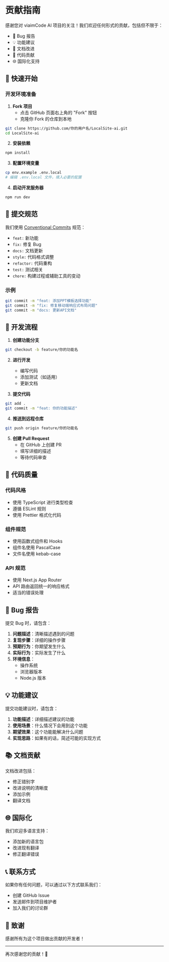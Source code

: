 # 贡献指南

感谢您对 viaimCode AI 项目的关注！我们欢迎任何形式的贡献，包括但不限于：

- 🐛 Bug 报告
- 💡 功能建议
- 📖 文档改进
- 🔧 代码贡献
- 🌐 国际化支持

## 🚀 快速开始

### 开发环境准备

1. **Fork 项目**
   - 点击 GitHub 页面右上角的 "Fork" 按钮
   - 克隆你 Fork 的仓库到本地

```bash
git clone https://github.com/你的用户名/LocalSite-ai.git
cd LocalSite-ai
```

2. **安装依赖**
```bash
npm install
```

3. **配置环境变量**
```bash
cp env.example .env.local
# 编辑 .env.local 文件，填入必要的配置
```

4. **启动开发服务器**
```bash
npm run dev
```

## 📝 提交规范

我们使用 [Conventional Commits](https://www.conventionalcommits.org/) 规范：

- `feat:` 新功能
- `fix:` 修复 Bug
- `docs:` 文档更新
- `style:` 代码格式调整
- `refactor:` 代码重构
- `test:` 测试相关
- `chore:` 构建过程或辅助工具的变动

### 示例
```bash
git commit -m "feat: 添加PPT模板选择功能"
git commit -m "fix: 修复移动端响应式布局问题"
git commit -m "docs: 更新API文档"
```

## 🔄 开发流程

1. **创建功能分支**
```bash
git checkout -b feature/你的功能名
```

2. **进行开发**
   - 编写代码
   - 添加测试（如适用）
   - 更新文档

3. **提交代码**
```bash
git add .
git commit -m "feat: 你的功能描述"
```

4. **推送到远程仓库**
```bash
git push origin feature/你的功能名
```

5. **创建 Pull Request**
   - 在 GitHub 上创建 PR
   - 填写详细的描述
   - 等待代码审查

## 🧪 代码质量

### 代码风格
- 使用 TypeScript 进行类型检查
- 遵循 ESLint 规则
- 使用 Prettier 格式化代码

### 组件规范
- 使用函数式组件和 Hooks
- 组件名使用 PascalCase
- 文件名使用 kebab-case

### API 规范
- 使用 Next.js App Router
- API 路由返回统一的响应格式
- 适当的错误处理

## 🐛 Bug 报告

提交 Bug 时，请包含：

1. **问题描述**：清晰描述遇到的问题
2. **复现步骤**：详细的操作步骤
3. **预期行为**：你期望发生什么
4. **实际行为**：实际发生了什么
5. **环境信息**：
   - 操作系统
   - 浏览器版本
   - Node.js 版本

## 💡 功能建议

提交功能建议时，请包含：

1. **功能描述**：详细描述建议的功能
2. **使用场景**：什么情况下会用到这个功能
3. **期望效果**：这个功能能解决什么问题
4. **实现思路**：如果有的话，简述可能的实现方式

## 📚 文档贡献

文档改进包括：
- 修正错别字
- 改进说明的清晰度
- 添加示例
- 翻译文档

## 🌐 国际化

我们欢迎多语言支持：
- 添加新的语言包
- 改进现有翻译
- 修正翻译错误

## 📞 联系方式

如果你有任何问题，可以通过以下方式联系我们：

- 创建 GitHub Issue
- 发送邮件到项目维护者
- 加入我们的讨论群

## 🎉 致谢

感谢所有为这个项目做出贡献的开发者！

---

再次感谢您的贡献！🙏 